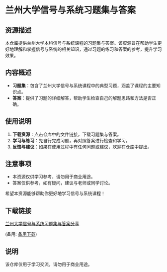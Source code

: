 # 兰州大学信号与系统习题集与答案

## 资源描述

本仓库提供兰州大学本科信号与系统课程的习题集与答案。该资源旨在帮助学生更好地理解和掌握信号与系统的相关知识，通过习题的练习和答案的参考，提升学习效果。

## 内容概述

- **习题集**：包含了兰州大学信号与系统课程中的典型习题，涵盖了课程的主要知识点。
- **答案**：提供了习题的详细解答，帮助学生检查自己的解题思路和方法是否正确。

## 使用说明

1. **下载资源**：点击仓库中的文件链接，下载习题集与答案。
2. **学习与练习**：先自行完成习题，再对照答案进行检查和学习。
3. **反馈与建议**：如果在使用过程中有任何问题或建议，欢迎在仓库中提出。

## 注意事项

- 本资源仅供学习参考，请勿用于商业用途。
- 答案仅供参考，如有疑问，建议与老师或同学讨论。

希望本资源能够帮助你更好地学习信号与系统课程！

## 下载链接
[兰州大学信号与系统习题集与答案分享](https://pan.quark.cn/s/ef8723315ab5) 

(备用: [备用下载](https://pan.baidu.com/s/1AAPUOV2A54x1h9iTcpq82w?pwd=1234))

## 说明

该仓库仅用于学习交流，请勿用于商业用途。

